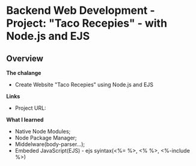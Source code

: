 # Backend Web Development - Project: "Taco Recepies" - with Node.js and EJS

## Overview
**The chalange**
- Create Website "Taco Recepies" using Node.js and EJS

**Links**
  - Project URL: 

**What I learned**
- Native Node Modules;
- Node Package Manager;
- Middelware(body-parser...);
- Embeded JavaScript(EJS) - ejs syintax(<%= %>, <% %>, <%-include %>)
